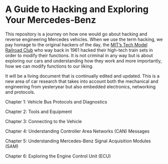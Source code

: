 # A Guide to Hacking and Exploring Your Mercedes-Benz
This repository is a journey on how one would go about hacking and reverse engineering Mercedes vehicles. When we use the term hacking, we pay homage to the original hackers of the day, the [MIT’s Tech Model Railroad Club](http://catb.org/esr/writings/hacker-history/hacker-history-3.html) who way back in 1961 hacked their high-tech train sets in order to modify their functions. It is not criminal in any way but is about exploring our cars and understanding how they work and more importantly, how we can modify functions to our liking. 

It will be a living document that is continually edited and updated. This is a new area of car research that takes into account both the mechanical and engineering from yesteryear but also embedded electronics, networking and protocols. 

Chapter 1: Vehicle Bus Protocols and Diagnostics

Chapter 2: Tools and Equipment

Chapter 3: Connecting to the Vehicle

Chapter 4: Understanding Controller Area Networks (CAN) Messages

Chapter 5: Understanding Mercedes-Benz Signal Acquisition Modules (SAM)

Chapter 6: Exploring the Engine Control Unit (ECU)


